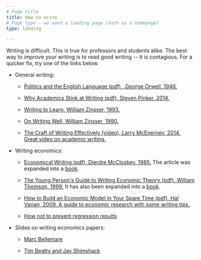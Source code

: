 ```yaml
---
# Page title
title: How to write
# Page type - we want a landing page (such as a homepage)
type: landing

---
```


Writing is difficult.  This is true for professors and students alike.  The best way to improve your writing is to read good writing -- it is contagious.  For a quicker fix, try one of the links below.

* General writing:

  + [Politics and the English Language (pdf) , George Orwell, 1946.](https://www.orwell.ru/library/essays/politics/english/e_polit/)  

  + [Why Academics Stink at Writing (pdf), Steven Pinker, 2014.](https://www.chronicle.com/article/why-academics-stink-at-writing/)   

  + [Writing to Learn, William Zinsser, 1993.](https://www.amazon.ca/Writing-To-Learn-William-Zinsser/dp/0062720406)

  + [On Writing Well, William Zinsser, 1990.](https://www.goodreads.com/book/show/53343.On_Writing_Well)

  + [The Craft of Writing Effectively (video), Larry McEnerney, 2014.  Great video on academic writing.](https://www.youtube.com/watch?v=vtIzMaLkCaM)

* Writing economics:

  + [Economical Writing (pdf), Dierdre McCloskey, 1985.](https://www.deirdremccloskey.com/docs/pdf/Article_86.pdf)  The article was expanded into a [book](https://www.amazon.ca/Economical-Writing-Deirdre-N-McCloskey/dp/1577660633).

  + [The Young Person's Guide to Writing Economic Theory (pdf), William Thomson, 1999.](https://doi.org/10.1257/jel.37.1.157)  It has also been expanded into a [book](https://www.amazon.ca/gp/product/026251589X/ref=s9_simh_gw_p14_d7_i2?pf_rd_m=A3DWYIK6Y9EEQB&pf_rd_s=desktop-1&pf_rd_r=13QJA2JVNRB09NEVE8Q0&pf_rd_t=36701&pf_rd_p=2055621862&pf_rd_i=desktop).  

  + [How to Build an Economic Model in Your Spare Time (pdf), Hal Varian, 2009.  A guide to economic research with some writing tips.](https://doi.org/10.1177/0569434515627089)

  + [How not to present regression results](https://blogs.worldbank.org/impactevaluations/crowd-sourced-checklist-top-10-little-things-drive-us-crazy-regression-output)

* Slides on writing economics papers:

  + [Marc Bellemare](https://marcfbellemare.com/wordpress/wp-content/uploads/2014/08/BellemareHowtoPublish.pdf)

  + [Tim Beatty and Jay Shimshack](https://static1.squarespace.com/static/55e8ab64e4b0b55649c4ab64/t/59d73b99f43b5586a0484a22/1507277732282/beatty_shimshack_applied_econ_papers.pdf)